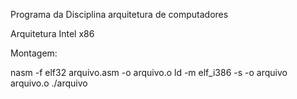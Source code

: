 Programa da Disciplina arquitetura de computadores

Arquitetura Intel x86

Montagem:

nasm -f elf32 arquivo.asm -o arquivo.o
ld -m elf_i386 -s -o arquivo arquivo.o
./arquivo
